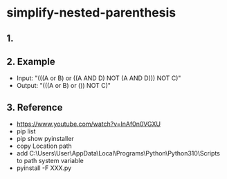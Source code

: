 # simplify-nested-parenthesis
## 1.
## 2. Example
* Input: "(((A or B) or ((A AND D) NOT (A AND D))) NOT C)"
* Output: "(((A or B) or ()) NOT C)"

## 3. Reference
* https://www.youtube.com/watch?v=lnAf0n0VGXU
* pip list
* pip show pyinstaller  
* copy Location path
* add  C:\Users\User\AppData\Local\Programs\Python\Python310\Scripts to path system variable
* pyinstall -F XXX.py
